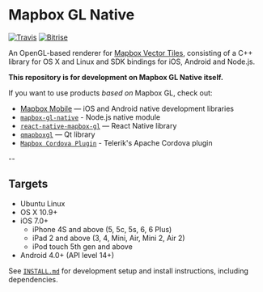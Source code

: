 # Mapbox GL Native

[![Travis](https://api.travis-ci.org/mapbox/mapbox-gl-native.svg?branch=master)](https://travis-ci.org/mapbox/mapbox-gl-native/builds) [![Bitrise](https://www.bitrise.io/app/7514e4cf3da2cc57.svg?token=OwqZE5rSBR9MVWNr_lf4sA&branch=master)](https://www.bitrise.io/app/7514e4cf3da2cc57)

An OpenGL-based renderer for [Mapbox Vector Tiles](https://www.mapbox.com/blog/vector-tiles), consisting of a C++ library for OS X and Linux and SDK bindings for iOS, Android and Node.js.

**This repository is for development on Mapbox GL Native itself.**

If you want to use products _based on_ Mapbox GL, check out:

- [Mapbox Mobile](http://mapbox.com/mobile) — iOS and Android native development libraries
- [`mapbox-gl-native`](https://www.npmjs.com/package/mapbox-gl-native) - Node.js native module
- [`react-native-mapbox-gl`](https://github.com/mapbox/react-native-mapbox-gl) — React Native library
- [`qmapboxgl`](https://github.com/tmpsantos/qmapboxgl) — Qt library
- [`Mapbox Cordova Plugin`](http://plugins.telerik.com/cordova/plugin/mapbox) - Telerik's Apache Cordova plugin

--

## Targets

* Ubuntu Linux
* OS X 10.9+
* iOS 7.0+
  * iPhone 4S and above (5, 5c, 5s, 6, 6 Plus)
  * iPad 2 and above (3, 4, Mini, Air, Mini 2, Air 2)
  * iPod touch 5th gen and above
* Android 4.0+ (API level 14+)

See [`INSTALL.md`](./INSTALL.md) for development setup and install instructions, including dependencies.
